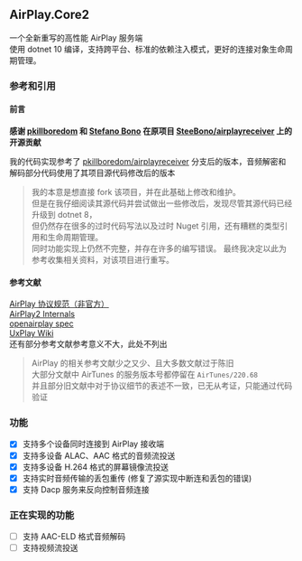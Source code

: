 ## AirPlay.Core2
一个全新重写的高性能 AirPlay 服务端  
使用 dotnet 10 编译，支持跨平台、标准的依赖注入模式，更好的连接对象生命周期管理。

### 参考和引用

#### 前言

**感谢 [pkillboredom](https://github.com/pkillboredom) 和 [Stefano Bono](https://github.com/SteeBono) 在原项目 [SteeBono/airplayreceiver](https://github.com/SteeBono/airplayreceiver) 上的开源贡献**  

我的代码实现参考了 [pkillboredom/airplayreceiver](https://github.com/pkillboredom/airplayreceiver) 分支后的版本，音频解密和解码部分代码使用了其项目源代码修改后的版本

> 我的本意是想直接 fork 该项目，并在此基础上修改和维护。  
> 但是在我仔细阅读其源代码并尝试做出一些修改后，发现尽管其源代码已经升级到 dotnet 8，  
> 但仍然存在很多的过时代码写法以及过时 Nuget 引用，还有糟糕的类型引用和生命周期管理。  
> 同时功能实现上仍然不完整，并存在许多的编写错误。
> 最终我决定以此为参考收集相关资料，对该项目进行重写。

#### 参考文献

[AirPlay 协议规范（非官方）](https://fingergit.github.io/Unofficial-AirPlay-Protocol-Specification/AirPlay.html)  
[AirPlay2 Internals](https://emanuelecozzi.net/docs/airplay2)  
[openairplay spec](https://openairplay.github.io/airplay-spec)  
[UxPlay Wiki](https://github.com/FDH2/UxPlay/wiki/AirPlay2)  
还有部分参考文献参考意义不大，此处不列出

> AirPlay 的相关参考文献少之又少、且大多数文献过于陈旧  
> 大部分文献中 AirTunes 的服务版本号都停留在 `AirTunes/220.68`  
> 并且部分旧文献中对于协议细节的表述不一致，已无从考证，只能通过代码验证

### 功能

+ [x] 支持多个设备同时连接到 AirPlay 接收端
+ [x] 支持多设备 ALAC、AAC 格式的音频流投送
+ [x] 支持多设备 H.264 格式的屏幕镜像流投送
+ [x] 支持实时音频传输的丢包重传 (修复了源实现中断连和丢包的错误)
+ [x] 支持 Dacp 服务来反向控制音频连接

### 正在实现的功能

+ [ ] 支持 AAC-ELD 格式音频解码
+ [ ] 支持视频流投送
